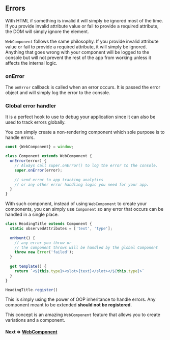 ## Errors

With HTML if something is invalid it will simply be ignored most of the time. If you provide invalid attribute value or
fail to provide a required attribute, the DOM will simply ignore the element.

`WebComponent` follows the same philosophy. If you provide invalid attribute value or fail to provide a required
attribute, it will simply be ignored. Anything that goes wrong with your component will be logged to the console but
will not prevent the rest of the app from working unless it affects the internal logic.

### onError

The `onError` callback is called when an error occurs. It is passed the error object and will simply log the error to
the console.

### Global error handler
It is a perfect hook to use to debug your application since it can also be used to track errors globally.

You can simply create a non-rendering component which sole purpose is to handle errors.

```js
const {WebComponent} = window;

class Component extends WebComponent {
  onError(error) {
    // Always call super.onError() to log the error to the console.
    super.onError(error);
    
    // send error to app tracking analytics
    // or any other error handling logic you need for your app.
  }
}
```

With such component, instead of using `WebComponent` to create your components, you can simply use `Component`
so any error that occurs can be handled in a single place.

```js
class HeadingTitle extends Component {
  static observedAttributes = ['text', 'type'];
  
  onMount() {
    // any error you throw or 
    // the component throws will be handled by the global Component
    throw new Error('failed');
  }
  
  get template() {
    return `<${this.type}><slot>{text}</slot></${this.type}>`
  }
}

HeadingTitle.register()
```

This is simply using the power of OOP inheritance to handle errors. Any component meant to be extended **should not be registered**.

This concept is an amazing `WebComponent` feature that allows you to create variations and a component.

#### Next => [WebComponent](https://github.com/beforesemicolon/cwco/blob/master/docs/WebComponent.md)